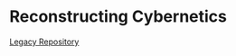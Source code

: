 # Reconstructing Cybernetics

[Legacy Repository](https://github.com/Orthogonal-Research-Lab/Cybernetics-and-Systems)
